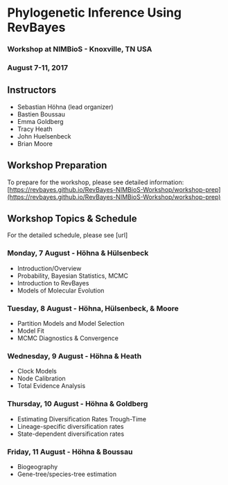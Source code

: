 # Phylogenetic Inference Using RevBayes

### Workshop at NIMBioS - Knoxville, TN USA
### August 7-11, 2017

## Instructors

* Sebastian Höhna (lead organizer)
* Bastien Boussau
* Emma Goldberg
* Tracy Heath
* John Huelsenbeck
* Brian Moore

## Workshop Preparation

To prepare for the workshop, please see detailed information: [https://revbayes.github.io/RevBayes-NIMBioS-Workshop/workshop-prep](https://revbayes.github.io/RevBayes-NIMBioS-Workshop/workshop-prep)

## Workshop Topics & Schedule

For the detailed schedule, please see [url]

### Monday, 7 August - Höhna & Hülsenbeck

* Introduction/Overview
* Probability, Bayesian Statistics, MCMC
* Introduction to RevBayes
* Models of Molecular Evolution

### Tuesday, 8 August - Höhna, Hülsenbeck, & Moore

* Partition Models and Model Selection
* Model Fit
* MCMC Diagnostics & Convergence

### Wednesday, 9 August - Höhna & Heath

* Clock Models
* Node Calibration
* Total Evidence Analysis

### Thursday, 10 August - Höhna & Goldberg

* Estimating Diversification Rates Trough-Time
* Lineage-specific diversification rates
* State-dependent diversification rates

### Friday, 11 August - Höhna & Boussau

* Biogeography
* Gene-tree/species-tree estimation